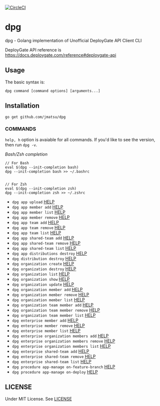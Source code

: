 [![CircleCI](https://circleci.com/gh/jmatsu/dpg/tree/master.svg?style=svg)](https://circleci.com/gh/jmatsu/dpg/tree/master)

# dpg

dpg - Golang implementation of Unofficial DeployGate API Client CLI

DeployGate API reference is https://docs.deploygate.com/reference#deploygate-api

## Usage

The basic syntax is:

    dpg command [command options] [arguments...]

## Installation

```
go get github.com/jmatsu/dpg
```

### COMMANDS

`help, h` option is avaiable for all commands.
If you'd like to see the version, then run `dpg -v`.

*Bash/Zsh completion*

```
// For Bash
eval $(dpg --init-completion bash)
dpg --init-completion bash >> ~/.bashrc


// For Zsh
eval $(dpg --init-completion zsh)
dpg --init-completion zsh >> ~/.zshrc

```

- `dpg app upload` [HELP](./docs/app.upload.txt)
- `dpg app member add` [HELP](./docs/app.member.add.txt)
- `dpg app member list` [HELP](./docs/app.member.list.txt)
- `dpg app member remove` [HELP](./docs/app.member.remove.txt)
- `dpg app team add` [HELP](./docs/app.team.add.txt)
- `dpg app team remove` [HELP](./docs/app.team.remove.txt)
- `dpg app team list` [HELP](./docs/app.team.list.txt)
- `dpg app shared-team add` [HELP](./docs/app.shared-team.add.txt)
- `dpg app shared-team remove` [HELP](./docs/app.shared-team.remove.txt)
- `dpg app shared-team list` [HELP](./docs/app.shared-team.list.txt)
- `dpg app distributions destroy` [HELP](./docs/app.distributions.destroy.txt)
- `dpg distribution destroy` [HELP](./docs/distribution.destroy.txt)
- `dpg organization create` [HELP](./docs/organization.create.txt)
- `dpg organization destroy` [HELP](./docs/organization.destroy.txt)
- `dpg organization list` [HELP](./docs/organization.list.txt)
- `dpg organization show` [HELP](./docs/organization.show.txt)
- `dpg organization update` [HELP](./docs/organization.update.txt)
- `dpg organization member add` [HELP](./docs/organization.member.add.txt)
- `dpg organization member remove` [HELP](./docs/organization.member.remove.txt)
- `dpg organization member list` [HELP](./docs/organization.member.list.txt)
- `dpg organization team member add` [HELP](./docs/organization.team.member.add.txt)
- `dpg organization team member remove` [HELP](./docs/organization.team.member.remove.txt)
- `dpg organization team member list` [HELP](./docs/organization.team.member.list.txt)
- `dpg enterprise member add` [HELP](./docs/enterprise.member.add.txt)
- `dpg enterprise member remove` [HELP](./docs/enterprise.member.remove.txt)
- `dpg enterprise member list` [HELP](./docs/enterprise.member.list.txt)
- `dpg enterprise organization members add` [HELP](./docs/enterprise.organization.members.add.txt)
- `dpg enterprise organization members remove` [HELP](./docs/enterprise.organization.members.remove.txt)
- `dpg enterprise organization members list` [HELP](./docs/enterprise.organization.members.list.txt)
- `dpg enterprise shared-team add` [HELP](./docs/enterprise.shared-team.add.txt)
- `dpg enterprise shared-team remove` [HELP](./docs/enterprise.shared-team.remove.txt)
- `dpg enterprise shared-team list` [HELP](./docs/enterprise.shared-team.list.txt)
- `dpg procedure app-manage on-feature-branch` [HELP](./docs/procedure.app-manage.on-feature-branch.txt)
- `dpg procedure app-manage on-deploy` [HELP](./docs/procedure.app-manage.on-deploy.txt)

## LICENSE

Under MIT License. See [LICENSE](./LICENSE)
